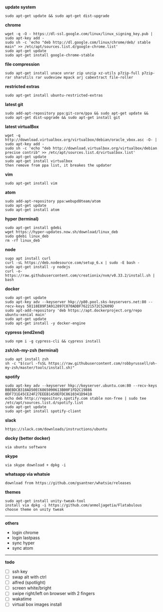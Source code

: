 **update system**
```
sudo apt-get update && sudo apt-get dist-upgrade
```


**chrome**
```
wget -q -O - https://dl-ssl.google.com/linux/linux_signing_key.pub | sudo apt-key add -
sudo sh -c 'echo "deb http://dl.google.com/linux/chrome/deb/ stable main" >> /etc/apt/sources.list.d/google-chrome.list'
sudo apt-get update
sudo apt-get install google-chrome-stable
```

**file compression**
```
sudo apt-get install unace unrar zip unzip xz-utils p7zip-full p7zip-rar sharutils rar uudeview mpack arj cabextract file-roller
```

**restricted extras**
```
sudo apt-get install ubuntu-restricted-extras
```

**latest git**
```
sudo add-apt-repository ppa:git-core/ppa && sudo apt-get update && sudo apt-get dist-upgrade && sudo apt-get install git
```

**latest virtualBox**
```
wget -q http://download.virtualbox.org/virtualbox/debian/oracle_vbox.asc -O- | sudo apt-key add -
sudo sh -c 'echo "deb http://download.virtualbox.org/virtualbox/debian precise contrib" >> /etc/apt/sources.list.d/virtualbox.list'
sudo apt-get update
sudo apt-get install virtualbox
then remove from ppa list, it breakes the updater
```

**vim**
```
sudo apt-get install vim
```

**atom**
```
sudo add-apt-repository ppa:webupd8team/atom
sudo apt-get update
sudo apt-get install atom
```

**hyper (terminal)**
```
sudo apt-get install gdebi
wget https://hyper-updates.now.sh/download/linux_deb
sudo gdebi linux_deb
rm -rf linux_deb
```

**node**
```
sugo apt install curl
curl -sL https://deb.nodesource.com/setup_6.x | sudo -E bash -
sudo apt-get install -y nodejs
curl -o- https://raw.githubusercontent.com/creationix/nvm/v0.33.2/install.sh | bash
```

**docker**
```
sudo apt-get update
sudo apt-key adv --keyserver hkp://p80.pool.sks-keyservers.net:80 --recv-keys 58118E89F3A912897C070ADBF76221572C52609D
sudo apt-add-repository 'deb https://apt.dockerproject.org/repo ubuntu-xenial main'
sudo apt-get update
sudo apt-get install -y docker-engine
```

**cypress (end2end)**
```
sudo npm i -g cypress-cli && cypress install
```

**zsh/oh-my-zsh (terminal)**
```
sudo apt install zsh
sh -c "$(curl -fsSL https://raw.githubusercontent.com/robbyrussell/oh-my-zsh/master/tools/install.sh)"
```

**spotify**
```
sudo apt-key adv --keyserver hkp://keyserver.ubuntu.com:80 --recv-keys BBEBDCB318AD50EC6865090613B00F1FD2C19886 0DF731E45CE24F27EEEB1450EFDC8610341D9410
echo deb http://repository.spotify.com stable non-free | sudo tee /etc/apt/sources.list.d/spotify.list
sudo apt-get update
sudo apt-get install spotify-client
```

**slack**
```
https://slack.com/downloads/instructions/ubuntu
```

**docky (better docker)**
```
via ubuntu software
```

**skype**
```
via skype download + dpkg -i
```

**whatsapp via whatsie**
```
download from https://github.com/gsantner/whatsie/releases
```

**themes**
```
sudo apt-get install unity-tweak-tool
install via dpkg -i https://github.com/anmoljagetia/Flatabulous
choose theme on unity tweak
```

---

**others**
- login chrome
- login lastpass
- sync hyper
- sync atom

---

**todo**
- [ ] ssh key
- [ ] swap alt with ctrl
- [ ] alfred (spotlight)
- [ ] screen white/bright
- [ ] swipe right/left on browser with 2 fingers
- [ ] wakatime
- [ ] virtual box images install
